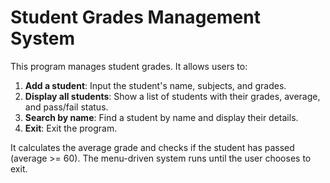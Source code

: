 # Student Grades Management System

This program manages student grades. It allows users to:

1. **Add a student**: Input the student's name, subjects, and grades.
2. **Display all students**: Show a list of students with their grades, average, and pass/fail status.
3. **Search by name**: Find a student by name and display their details.
4. **Exit**: Exit the program.

It calculates the average grade and checks if the student has passed (average >= 60). The menu-driven system runs until the user chooses to exit.